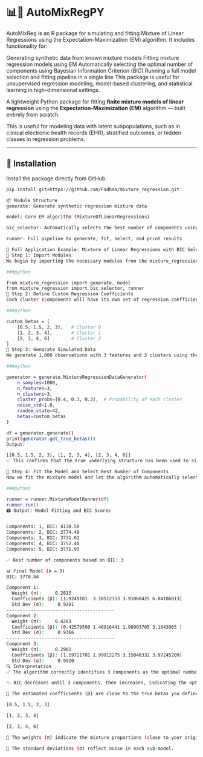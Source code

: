 # 📊 ِAutoMixRegPY

AutoMixReg is an R package for simulating and fitting Mixture of Linear Regressions using the Expectation-Maximization (EM) algorithm. It includes functionality for:

Generating synthetic data from known mixture models
Fitting mixture regression models using EM
Automatically selecting the optimal number of components using Bayesian Information Criterion (BIC)
Running a full model selection and fitting pipeline in a single line
This package is useful for unsupervised regression modeling, model-based clustering, and statistical learning in high-dimensional settings.

A lightweight Python package for fitting **finite mixture models of linear regression** using the **Expectation-Maximization (EM)** algorithm — built entirely from scratch.

This is useful for modeling data with latent subpopulations, such as in clinical electronic health records (EHR), stratified outcomes, or hidden classes in regression problems.

---

## 🔧 Installation

Install the package directly from GitHub:

```bash
pip install git+https://github.com/Fadhaa/mixture_regression.git

📦 Module Structure
generate: Generate synthetic regression mixture data

model: Core EM algorithm (MixtureOfLinearRegressions)

bic_selector: Automatically selects the best number of components using BIC

runner: Full pipeline to generate, fit, select, and print results

📘 Full Application Example: Mixture of Linear Regressions with BIC Selection
🧮 Step 1: Import Modules
We begin by importing the necessary modules from the mixture_regression package:

###python

from mixture_regression import generate, model
from mixture_regression import bic_selector, runner
🎯 Step 2: Define Custom Regression Coefficients
Each cluster (component) will have its own set of regression coefficients (betas), including an intercept term. Here we define three clusters with known coefficients:

###python

custom_betas = [
    [0.5, 1.5, 2, 3],   # Cluster 0
    [1, 2, 3, 4],       # Cluster 1
    [2, 3, 4, 6]        # Cluster 2
]
🧪 Step 3: Generate Simulated Data
We generate 1,000 observations with 3 features and 3 clusters using the MixtureRegressionDataGenerator:

###python

generator = generate.MixtureRegressionDataGenerator(
    n_samples=1000,
    n_features=3,
    n_clusters=3,
    cluster_probs=[0.4, 0.3, 0.3],  # Probability of each cluster
    noise_std=1.0,
    random_state=42,
    betas=custom_betas
)

df = generator.generate()
print(generator.get_true_betas())
Output:

[[0.5, 1.5, 2, 3], [1, 2, 3, 4], [2, 3, 4, 6]]
✅ This confirms that the true underlying structure has been used to simulate the data.

🧠 Step 4: Fit the Model and Select Best Number of Components
Now we fit the mixture model and let the algorithm automatically select the best number of components using the Bayesian Information Criterion (BIC):

###python

runner = runner.MixtureModelRunner(df)
runner.run()
🖨️ Output: Model Fitting and BIC Scores


Components: 1, BIC: 4138.50
Components: 2, BIC: 3774.48
Components: 3, BIC: 3731.61
Components: 4, BIC: 3752.48
Components: 5, BIC: 3771.93

✅ Best number of components based on BIC: 3

📊 Final Model (k = 3)
BIC: 3770.84

Component 1:
  Weight (π):     0.2815
  Coefficients (β): [1.9249101  3.10512153 3.91060425 6.04186013]
  Std Dev (σ):     0.9201
----------------------------------------
Component 2:
  Weight (π):     0.4283
  Coefficients (β): [0.42579598 1.46916441 1.98903705 3.1043965 ]
  Std Dev (σ):     0.9366
----------------------------------------
Component 3:
  Weight (π):     0.2901
  Coefficients (β): [1.19721701 1.99912275 3.15040332 3.97245209]
  Std Dev (σ):     0.9920
🔍 Interpretation
✅ The algorithm correctly identifies 3 components as the optimal number using BIC.

📉 BIC decreases until 3 components, then increases, indicating the optimal model complexity.

🧮 The estimated coefficients (β) are close to the true betas you defined:

[0.5, 1.5, 2, 3]

[1, 2, 3, 4]

[2, 3, 4, 6]

🧪 The weights (π) indicate the mixture proportions (close to your original [0.4, 0.3, 0.3]).

📐 The standard deviations (σ) reflect noise in each sub-model.
